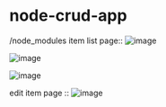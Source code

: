 ﻿# node-crud-app
/node_modules
item list page::
![image](https://github.com/user-attachments/assets/2f2e1068-a9e8-47a1-9afc-6afc214390d0)

![image](https://github.com/user-attachments/assets/a56e7584-fde5-4060-adef-0a0204de8f97)

![image](https://github.com/user-attachments/assets/3f1411e1-5b14-49d5-b158-2480e455beaf)

edit item page ::
![image](https://github.com/user-attachments/assets/bb6a0f28-fef0-46c7-826b-ecaa7db07ad0)
